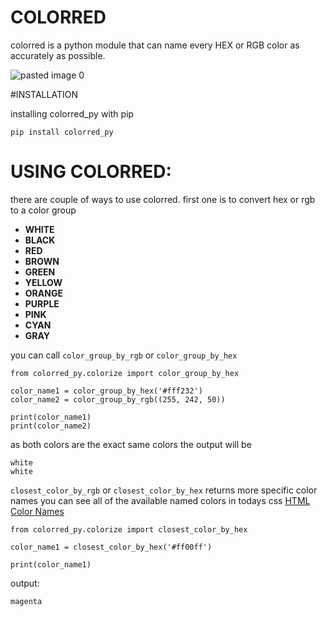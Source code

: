 # COLORRED
colorred is a python module that can name every HEX or RGB color as accurately as possible.

![pasted image 0](https://user-images.githubusercontent.com/47318592/210171733-1eef07e3-c908-47ec-97cf-4cfb45a8a54b.png)

#INSTALLATION

installing colorred_py with pip
```
pip install colorred_py
```

# USING COLORRED:

there are couple of ways to use colorred. first one is to convert hex or rgb to a color group
- **WHITE**
- **BLACK**
- **RED**
- **BROWN**
- **GREEN**
- **YELLOW**
- **ORANGE**
- **PURPLE**
- **PINK**
- **CYAN**
- **GRAY**

you can call `color_group_by_rgb` or `color_group_by_hex`
```
from colorred_py.colorize import color_group_by_hex

color_name1 = color_group_by_hex('#fff232')
color_name2 = color_group_by_rgb((255, 242, 50))

print(color_name1)
print(color_name2)
```
as both colors are the exact same colors the output will be
```
white
white
```
`closest_color_by_rgb` or `closest_color_by_hex` returns more specific color names
you can see all of the available named colors in todays css [HTML Color Names](https://www.w3schools.com/colors/colors_names.asp) 

```
from colorred_py.colorize import closest_color_by_hex

color_name1 = closest_color_by_hex('#ff00ff')

print(color_name1)
```
output:
```
magenta
```


